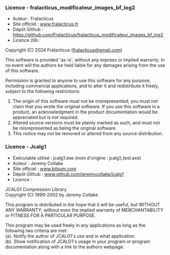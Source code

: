### Licence - fralacticus_modificateur_images_bf_log2
- Auteur : Fralacticus
- Site officiel : www.fralacticus.fr
- Dépôt Github : https://github.com/Fralacticus/fralacticus_modificateur_images_bf_log2
- Licence zlib :

Copyright (C) 2024 Fralacticus (fralacticus@gmail.com)

This software is provided 'as-is', without any express or implied
warranty.  In no event will the authors be held liable for any damages
arising from the use of this software.

Permission is granted to anyone to use this software for any purpose,
including commercial applications, and to alter it and redistribute it
freely, subject to the following restrictions:

1. The origin of this software must not be misrepresented; you must not
   claim that you wrote the original software. If you use this software
   in a product, an acknowledgment in the product documentation would be
   appreciated but is not required.
2. Altered source versions must be plainly marked as such, and must not be
   misrepresented as being the original software.
3. This notice may not be removed or altered from any source distribution.

### Licence - Jcalg1
- Exécutable utilisé : jcalg1.exe (nom d'origine : jcalg1_test.exe)
- Auteur : Jeremy Collake
- Site officiel : www.bitsum.com
- Dépôt Github : www.github.com/jeremycollake/jcalg1
- Licence :
  
JCALG1 Compression Library  
Copyright (C) 1999-2002 by Jeremy Collake

This program is distributed in the hope that it will be useful,
but WITHOUT ANY WARRANTY; without even the implied warranty of
MERCHANTABILITY or FITNESS FOR A PARTICULAR PURPOSE.

This program may be used freely in any applications as long as
the following two criteria are met:  
(a). Notify the author of JCALG1's use and in what application.  
(b). Show notification of JCALG1's usage in your program or
program documentation along with a link to the authors
webpage.